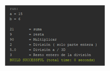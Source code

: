 <img src="V24.png"
     alt="Markdown Monster icon"
     style="float: left; margin-right: 10px;" />
